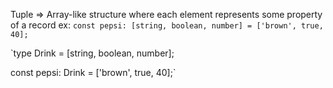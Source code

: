 Tuple => Array-like structure where each element represents some property of a record
ex: `const pepsi: [string, boolean, number] = ['brown', true, 40];`

`type Drink = [string, boolean, number];

const pepsi: Drink = ['brown', true, 40];`
